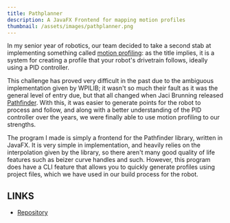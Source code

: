 ```yaml
---
title: Pathplanner
description: A JavaFX Frontend for mapping motion profiles
thumbnail: /assets/images/pathplanner.png
---
```

In my senior year of robotics, our team decided to take a second stab at implementing something called 
[motion profiling](https://www.chiefdelphi.com/t/motion-profiling/115133): as the title implies, it is
a system for creating a profile that your robot's drivetrain follows, ideally using a PID controller.

This challenge has proved very difficult in the past due to the ambiguous implementation given by WPILIB;
it wasn't so much their fault as it was the general level of entry due, but that all changed when Jaci Brunning
released [Pathfinder](https://github.com/JaciBrunning/Pathfinder). With this, it was easier to generate points
for the robot to process and follow, and along with a better understanding of the PID controller over the years,
we were finally able to use motion profiling to our strengths.

The program I made is simply a frontend for the Pathfinder library, written in JavaFX. It is very simple in implementation,
and heavily relies on the interpolation given by the library, so there aren't many good quality of life features such as
beizer curve handles and such. However, this program does have a CLI feature that allows you to quickly generate profiles using
project files, which we have used in our build process for the robot.

## LINKS
- [Repository](https://github.com/endoman123/pathplanner)